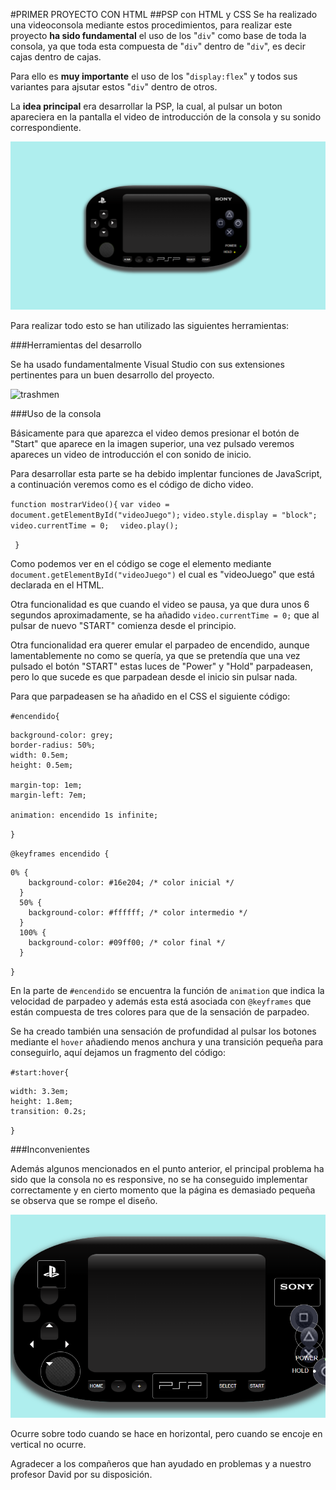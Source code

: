 #PRIMER PROYECTO CON HTML
##PSP con HTML y CSS
Se ha realizado una videoconsola mediante estos procedimientos, para realizar este proyecto **ha sido fundamental** el uso de los "`div`" como base de toda la consola, ya que toda esta compuesta de "`div`" dentro de "`div`", es decir cajas dentro de cajas.

Para ello es **muy importante** el uso de los "`display:flex`" y todos sus variantes para ajsutar estos "`div`" dentro de otros. 

La **idea principal** era desarrollar la PSP, la cual, al pulsar un boton apareciera en la pantalla el video de introducción de la consola y su sonido correspondiente.

![trashmen](img/consola.png)

Para realizar todo esto se han utilizado las siguientes herramientas:

###Herramientas del desarrollo

Se ha usado fundamentalmente Visual Studio con sus extensiones pertinentes para un buen desarrollo del proyecto.

![trashmen](https://www.vectorlogo.zone/logos/visualstudio_code/visualstudio_code-ar21.png)

###Uso de la consola

Básicamente para que aparezca el video demos presionar el botón de "Start" que aparece en la imagen superior, una vez pulsado veremos apareces un video de introducción el con sonido de inicio.

Para desarrollar esta parte se ha debido implentar funciones de JavaScript, a continuación veremos como es el código de dicho video.

`function mostrarVideo(){`
        ``var video = document.getElementById("videoJuego");``
        ``video.style.display = "block";``
        ``video.currentTime = 0;``
      ``  video.play();``
        

  ` }`

  Como podemos ver en el código se coge el elemento mediante `document.getElementById("videoJuego")` el cual es "videoJuego" que está declarada en el HTML.

  Otra funcionalidad es que cuando el video se pausa, ya que dura unos 6 segundos aproximadamente, se ha añadido  ``video.currentTime = 0;`` que al pulsar de nuevo "START" comienza desde el principio.

  Otra funcionalidad era querer emular el parpadeo de encendido, aunque lamentablemente no como se quería, ya que se pretendía que una vez pulsado el botón "START" estas luces de "Power" y "Hold" parpadeasen, pero lo que sucede es que parpadean desde el inicio sin pulsar nada.

  Para que parpadeasen se ha añadido en el CSS el siguiente código:

  `#encendido{`

    background-color: grey;
    border-radius: 50%;
    width: 0.5em;
    height: 0.5em;

    margin-top: 1em;
    margin-left: 7em;

    animation: encendido 1s infinite;

`}` 

`@keyframes encendido {`
    
    0% {
        background-color: #16e204; /* color inicial */
      }
      50% {
        background-color: #ffffff; /* color intermedio */
      }
      100% {
        background-color: #09ff00; /* color final */
      }
`}`

En la parte de `#encendido` se encuentra la función de `animation` que indica la velocidad de parpadeo y además esta está asociada con `@keyframes` que están compuesta de tres colores para que de la sensación de parpadeo.

Se ha creado también una sensación de profundidad al pulsar los botones mediante el `hover` añadiendo menos anchura y una transición pequeña para conseguirlo, aquí dejamos un fragmento del código:

`#start:hover{`

    width: 3.3em;
    height: 1.8em;
    transition: 0.2s;

`}`

###Inconvenientes

Además algunos mencionados en el punto anterior, el principal problema ha sido que la consola no es responsive, no se ha conseguido implementar correctamente y en cierto momento que la página es demasiado pequeña se observa que se rompe el diseño. 

![trash](img/consolaRota.png)

Ocurre sobre todo cuando se hace en horizontal, pero cuando se encoje en vertical no ocurre.

Agradecer a los compañeros que han ayudado en problemas y a nuestro profesor David por su disposición.


